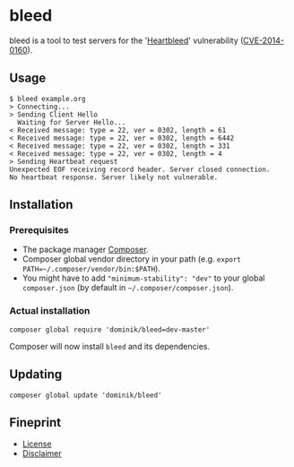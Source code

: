 # bleed

bleed is a tool to test servers for the '[Heartbleed](http://heartbleed.com)' vulnerability ([CVE-2014-0160](https://cve.mitre.org/cgi-bin/cvename.cgi?name=CVE-2014-0160)).

## Usage

```
$ bleed example.org
> Connecting...
> Sending Client Hello
  Waiting for Server Hello...
< Received message: type = 22, ver = 0302, length = 61
< Received message: type = 22, ver = 0302, length = 6442
< Received message: type = 22, ver = 0302, length = 331
< Received message: type = 22, ver = 0302, length = 4
> Sending Heartbeat request
Unexpected EOF receiving record header. Server closed connection.
No heartbeat response. Server likely not vulnerable.
```

## Installation

### Prerequisites

* The package manager [Composer](http://getcomposer.org).
* Composer global vendor directory in your path (e.g. `export PATH=~/.composer/vendor/bin:$PATH`).
* You might have to add `"minimum-stability": "dev"` to your global `composer.json` (by default in `~/.composer/composer.json`).

### Actual installation

```
composer global require 'dominik/bleed=dev-master'
```

Composer will now install `bleed` and its dependencies.

## Updating

```
composer global update 'dominik/bleed'
```

## Fineprint

* [License](https://github.com/DominikTo/bleed/blob/master/LICENSE)
* [Disclaimer](http://knowyourmeme.com/memes/i-have-no-idea-what-im-doing)

